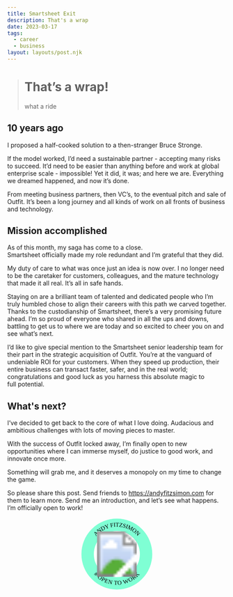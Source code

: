 ```yaml
---
title: Smartsheet Exit
description: That's a wrap
date: 2023-03-17
tags:
  - career
  - business
layout: layouts/post.njk
---
```


> # That’s a wrap!
> what a ride

## 10 years ago 
I proposed a half-cooked solution to a then-stranger Bruce Stronge.  

If the model worked, I’d need a sustainable partner - accepting many risks to succeed. 
It’d need to be easier than anything before and work at global enterprise scale - impossible! 
Yet it did, it was; and here we are.  Everything we dreamed happened, and now it’s done. 

From meeting business partners, then VC’s, to the eventual pitch and sale of Outfit. It’s been a long journey and all kinds of work on all fronts of business and technology. 

## Mission accomplished

As of this month, my saga has come to a close.  
Smartsheet officially made my role redundant and I’m grateful that they did.

My duty of care to what was once just an idea is now over. 
I no longer need to be the caretaker for customers, colleagues, and the mature technology that made it all real.  It’s all in safe hands. 

Staying on are a brilliant team of talented and dedicated people who I’m truly humbled chose to align their careers with this path we carved together.
Thanks to the custodianship of Smartsheet, there’s a very promising future ahead. 
I’m so proud of everyone who shared in all the ups and downs, battling to get us to where we are today and so excited to cheer you on and see what’s next.

I’d like to give special mention to the Smartsheet senior leadership team for their part in the strategic acquisition of Outfit. You’re at the vanguard of undeniable ROI for your customers. When they speed up production, their entire business can transact faster, safer, and in the real world; congratulations and good luck as you harness this absolute magic to full&nbsp;potential.



## What's next? 

I’ve decided to get back to the core of what I love doing. 
Audacious and ambitious challenges with lots of moving pieces to master.  

With the success of Outfit locked away, I’m finally open to new opportunities where I can immerse myself, do justice to good work, and innovate once more. 

Something will grab me, and it deserves a monopoly on my time to change the game.  

So please share this post.
Send friends to https://andyfitzsimon.com for them to learn more. 
Send me an introduction, and let’s see what happens.  
I’m officially open to work!



<div>
    <svg class="o2w" viewBox="0 0 100 100" xmlns="http://www.w3.org/2000/svg"> <defs>
    <path id="textArc" d="M50 90A40 40 0 0150 10 40 40 0 0150 90Z"  />
    <path   id="textArcFlipped" d="M50 10A40 40 0 0050 90 40 40 0 0050 10Z"  />
    </defs>
    <g fill="none">
    <use href="#textArc" stroke-width="17" stroke="aquamarine" />
    </g>
    <g class="arcstyle">
    <text dy="2.5">
        <textPath 
        xlink:href="#textArc"
        startOffset="50%"  
        letter-spacing=".1"
        >Andy Fitzsimon</textPath>
    </text>
    <text dy="2">
        <textPath  href="#textArcFlipped"
        startOffset="50%" 
        letter-spacing=".2" 
        ># OPEN TO WORK</textPath>
    </text>
    </g>
    <image href="https://andyfitzsimon.com/img/andyfitz.png" x="19" y="19" width="62" height="62" />
    </svg>
</div>
<style>
.o2w{max-width:12em; display:block; margin: 1em auto}
.arcstyle{fill:#000;
font-weight:500;
font-size:8px;
line-height:1;
font-family:Outfit;
text-align:center;
text-anchor:middle;
text-transform: uppercase}</style>



